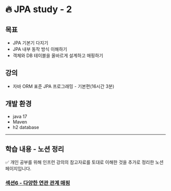 # 🔥 JPA study - 2

## 목표
- JPA 기본기 다지기
- JPA 내부 동작 방식 이해하기
- 객체와 DB 테이블을 올바르게 설계하고 매핑하기

## 강의
- 자바 ORM 표준 JPA 프로그래밍 - 기본편(16시간 3분)

## 개발 환경
- java 17
- Maven
- h2 database

---
## 학습 내용 - 노션 정리
✅ 개인 공부를 위해 인프런 강의의 참고자료를 토대로 이해한 것을 추가로 정리한 노션 페이지입니다.
### [섹션6 - 다양한 연관 관계 매핑](https://www.notion.so/6-eb06f5efe16d4403af9be9c138529258?pvs=4)
